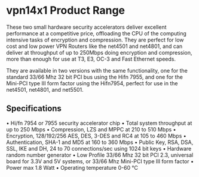 # vpn14x1 Product Range

These two small hardware security accelerators deliver excellent performance at a competitive price, offloading the CPU of the computing intensive tasks of encryption and compression. They are perfect for low cost and low power VPN Routers like the net4501 and net4801, and can deliver at throughput of up to 250Mbps doing encryption and compression, more than enough for use at T3, E3, OC-3 and Fast Ethernet speeds.

They are available in two versions with the same functionality, one for the standard 33/66 Mhz 32 bit PCI bus using the Hifn 7955, and one for the Mini-PCI type III form factor using the Hifn7954, perfect for use in the net4501, net4801, and net5501.

## Specifications
•  Hi/fn 7954 or 7955 security accelerator chip
•  Total system throughput at up to 250 Mbps
•  Compression, LZS and MPPC at 210 to 510 Mbps
•  Encryption, 128/192/256 AES, DES, 3-DES and RC4 at 105 to 460 Mbps
•  Authentication, SHA-1 and MD5 at 160 to 360 Mbps
•  Public Key, RSA, DSA, SSL, IKE and DH, 24 to 70 connections/sec using 1024 bit keys
•  Hardware random number generator
•  Low Profile 33/66 Mhz 32 bit PCI 2.3, universal board for 3.3V and 5V systems, or 33/66 Mhz Mini-PCI type III form factor
•  Power max 1.8 Watt
•  Operating temperature 0-60 °C